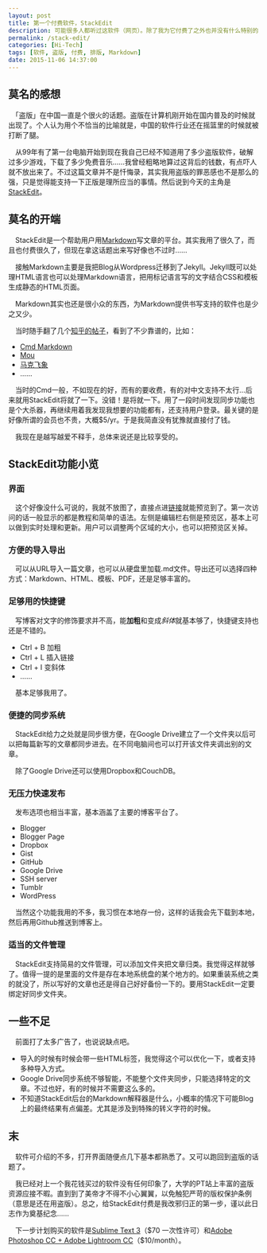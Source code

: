 ```yaml
---
layout: post
title: 第一个付费软件，StackEdit
description: 可能很多人都听过这软件（网页）。除了我为它付费了之外也并没有什么特别的。
permalink: /stack-edit/
categories: [Hi-Tech]
tags: [软件, 盗版, 付费, 排版, Markdown]
date: 2015-11-06 14:37:00
--- 
```


## 莫名的感想

　「盗版」在中国一直是个很火的话题。盗版在计算机刚开始在国内普及的时候就出现了。个人认为用个不恰当的比喻就是，中国的软件行业还在摇篮里的时候就被打断了腿。

　从99年有了第一台电脑开始到现在我自己已经不知道用了多少盗版软件，破解过多少游戏，下载了多少免费音乐……我曾经粗略地算过这背后的钱数，有点吓人就不放出来了。不过这篇文章并不是忏悔录，其实我用盗版的罪恶感也不是那么的强，只是觉得能支持一下正版是理所应当的事情。然后说到今天的主角是[StackEdit](https://stackedit.io/editor#)。

## 莫名的开端

　StackEdit是一个帮助用户用[Markdown](https://zh.wikipedia.org/wiki/Markdown)写文章的平台。其实我用了很久了，而且也付费很久了，但现在拿这话题出来写好像也不过时……

　接触Markdown主要是我把Blog从Wordpress迁移到了Jekyll。Jekyll既可以处理HTML语言也可以处理Markdown语言，把用标记语言写的文字结合CSS和模板生成静态的HTML页面。

　Markdown其实也还是很小众的东西，为Markdown提供书写支持的软件也是少之又少。

　当时随手翻了几个[知乎的帖子](ttp://www.zhihu.com/question/19637157)，看到了不少靠谱的，比如：

- [Cmd Markdown](https://www.zybuluo.com/mdeditor)
- [Mou](http://25.io/mou/)
- [马克飞象](https://maxiang.io/)
- ……

　当时的Cmd一般，不如现在的好，而有的要收费，有的对中文支持不太行…后来就用StackEdit将就了一下。没错！是将就一下。用了一段时间发现同步功能也是个大杀器，再继续用着我发现我想要的功能都有，还支持用户登录。最关键的是好像所谓的会员也不贵，大概$5/yr。于是我简直没有犹豫就直接付了钱。

　我现在是越写越爱不释手，总体来说还是比较享受的。

## StackEdit功能小览

### 界面

　这个好像没什么可说的，我就不放图了，直接点进[链接](https://stackedit.io/editor)就能预览到了。第一次访问的话一般显示的都是教程和简单的语法。左侧是编辑栏右侧是预览区，基本上可以做到实时处理和更新。用户可以调整两个区域的大小，也可以把预览区关掉。

### 方便的导入导出

　可以从URL导入一篇文章，也可以从硬盘里加载.md文件。导出还可以选择四种方式：Markdown、HTML、模板、PDF，还是足够丰富的。

### 足够用的快捷键

　写博客对文字的修饰要求并不高，能**加粗**和变成*斜体*就基本够了，快捷键支持也还是不错的。

- Ctrl + B 加粗
- Ctrl + L 插入链接
- Ctrl + I 变斜体
- ……

　基本足够我用了。

### 便捷的同步系统

　StackEdit给力之处就是同步很方便，在Google Drive建立了一个文件夹以后可以把每篇新写的文章都同步进去。在不同电脑间也可以打开该文件夹调出别的文章。

　除了Google Drive还可以使用Dropbox和CouchDB。

### 无压力快速发布

　发布选项也相当丰富，基本涵盖了主要的博客平台了。

- Blogger
- Blogger Page
- Dropbox
- Gist
- GitHub
- Google Drive
- SSH server
- Tumblr
- WordPress

　当然这个功能我用的不多，我习惯在本地存一份，这样的话我会先下载到本地，然后再用Github推送到博客上。

### 适当的文件管理

　StackEdit支持简易的文件管理，可以添加文件夹把文章归类。我觉得这样就够了。值得一提的是里面的文件是存在本地系统盘的某个地方的。如果重装系统之类的就没了，所以写好的文章也还是得自己好好备份一下的。要用StackEdit一定要绑定好同步文件夹。

## 一些不足

　前面打了太多广告了，也说说缺点吧。

- 导入的时候有时候会带一些HTML标签，我觉得这个可以优化一下，或者支持多种导入方式。
- Google Drive同步系统不够智能，不能整个文件夹同步，只能选择特定的文章。不过也好，有的时候并不需要这么多的。
- 不知道StackEdit后台的Markdown解释器是什么，小概率的情况下可能Blog上的最终结果有点偏差。尤其是涉及到特殊的转义字符的时候。

## 末

　软件可介绍的不多，打开界面随便点几下基本都熟悉了。又可以跑回到盗版的话题了。

　我已经对上一个我花钱买过的软件没有任何印象了，大学的PT站上丰富的盗版资源应接不暇。直到到了美帝才不得不小心翼翼，以免触犯严苛的版权保护条例（意思是还在用盗版）。总之，给StackEdit付费是我改邪归正的第一步，谨以此日志作为奠基纪念……

　下一步计划购买的软件是[Sublime Text 3](http://www.sublimetext.com/3)（\$70 一次性许可）和[Adobe Photoshop CC + Adobe Lightroom CC](https://creative.adobe.com/plans?promoid=P3KMQZ9Y&mv=other)（\$10/month）。